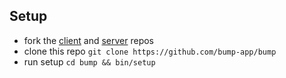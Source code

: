 ## Setup

- fork the [client](https://github.com/bump-app/bump-client) and [server](https://github.com/bump-app/bump-server) repos
- clone this repo `git clone https://github.com/bump-app/bump`
- run setup `cd bump && bin/setup`
